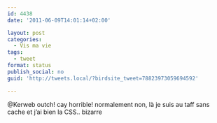 ```yaml
---
id: 4438
date: '2011-06-09T14:01:14+02:00'

layout: post
categories:
  - Vis ma vie
tags:
  - tweet
format: status
publish_social: no
guid: 'http://tweets.local/?birdsite_tweet=78823973059694592'

---
```


@Kerweb outch! cay horrible! normalement non, là je suis au taff sans cache et j’ai bien la CSS.. bizarre